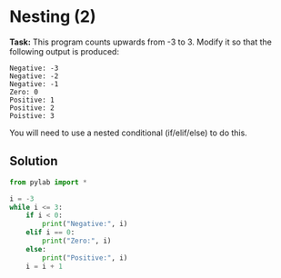 # Nesting (2)

**Task:** This program counts upwards from -3 to 3. Modify it so that the following output is produced:
```
Negative: -3
Negative: -2
Negative: -1
Zero: 0
Positive: 1
Positive: 2
Poistive: 3
```
You will need to use a nested conditional (if/elif/else) to do this.

## Solution
```python
from pylab import *

i = -3
while i <= 3:
    if i < 0:
        print("Negative:", i)
    elif i == 0:
        print("Zero:", i)
    else:
        print("Positive:", i)
    i = i + 1
```

